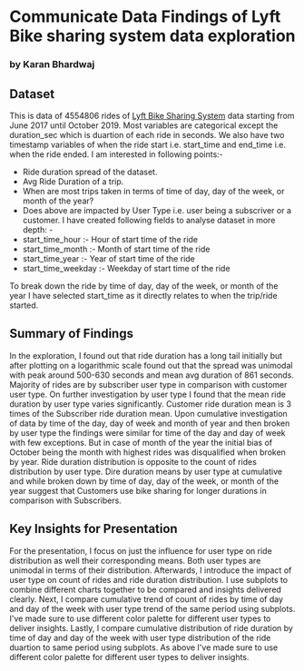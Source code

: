 # Communicate Data Findings of Lyft Bike sharing system data exploration
### by Karan Bhardwaj


## Dataset

This is data of 4554806 rides of [Lyft Bike Sharing System](https://www.lyft.com/bikes/bay-wheels/system-data) data starting from June 2017 until October 2019. 
Most variables are categorical except the duration_sec which is duartion of each ride in seconds. 
We also have two timestamp variables of when the ride start i.e. start_time and end_time i.e. when the ride ended.
I am interested in following points:- 
- Ride duration spread of the dataset.
- Avg Ride Duration of a trip. 
- When are most trips taken in terms of time of day, day of the week, or month of the year?
- Does above are impacted by User Type i.e. user being a subscriver or a customer. 
I have created following fields to analyse dataset in more depth: - 
- start_time_hour :- Hour of start time of the ride
- start_time_month :- Month of start time of the ride
- start_time_year :- Year of start time of the ride
- start_time_weekday :- Weekday of start time of the ride 

To break down the ride by time of day, day of the week, or month of the year I have selected 
start_time as it directly relates to when the trip/ride started.

## Summary of Findings

In the exploration, I found out that ride duration has a long tail initially but after plotting on a 
logarithmic scale found out that the spread was unimodal with peak around 500-630 seconds and 
mean avg duration of 861 seconds. Majority of rides are by subscriber user type in comparison with 
customer user type. On further investigation by user type I found that the mean ride duration by user type 
varies significantly. Customer ride duration mean is 3 times of the Subscriber ride duration mean. Upon
cumulative investigation of data by time of the day, day of week and month of year and then broken by
user type the findings were similar for time of the day and day of week with few exceptions. But in case
of month of the year the initial bias of October being the month with highest rides was disqualified when
broken by year. Ride duration distribution is opposite to the count of rides distribution by user type.
Dire duration means by user type at cumulative and while broken down by time of day, day of the week, or 
month of the year suggest that Customers use bike sharing for longer durations in comparison with Subscribers.


## Key Insights for Presentation

For the presentation, I focus on just the influence for user type on ride distribution as well their
corresponding means. Both user types are unimodal in terms of their distribution. 
Afterwards, I introduce the impact of user type on count of rides and ride duration distribution. 
I use subplots to combine different charts together to be compared and insights delivered clearly. 
Next, I compare cumulative trend of count of rides by time of day and day of the week with user type trend
of the same period using subplots. I've made sure to use different color palette for different user types to deliver insights.
Lastly, I compare cumulative distribution of ride duration by time of day and day of the week with user type distribution
of the ride duartion to same period using subplots. As above I've made sure to use different color 
palette for different user types to deliver insights.

